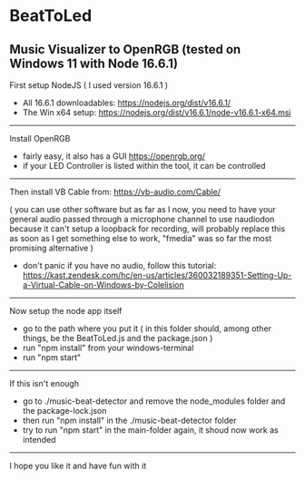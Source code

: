 # BeatToLed
Music Visualizer to OpenRGB (tested on Windows 11 with Node 16.6.1)
-------------

First setup NodeJS ( I used version 16.6.1 )
- All 16.6.1 downloadables: https://nodejs.org/dist/v16.6.1/
- The Win x64 setup: https://nodejs.org/dist/v16.6.1/node-v16.6.1-x64.msi

---
Install OpenRGB

- fairly easy, it also has a GUI https://openrgb.org/
- if your LED Controller is listed within the tool, it can be controlled

---

Then install VB Cable from: https://vb-audio.com/Cable/

( you can use other software but as far as I now, you need to have your general audio passed through a microphone channel to use naudiodon because it can't setup a loopback for recording, will probably replace this as soon as I get something else to work, "fmedia" was so far the most promising alternative )
- don't panic if you have no audio, follow this tutorial: https://kast.zendesk.com/hc/en-us/articles/360032189351-Setting-Up-a-Virtual-Cable-on-Windows-by-Colelision

---

Now setup the node app itself

- go to the path where you put it ( in this folder should, among other things, be the BeatToLed.js and the package.json )
- run "npm install" from your windows-terminal
- run "npm start"

---

If this isn't enough

- go to ./music-beat-detector and remove the node_modules folder and the package-lock.json
- then run "npm install" in the ./music-beat-detector folder
- try to run "npm start" in the main-folder again, it shoud now work as intended

---

I hope you like it and have fun with it
